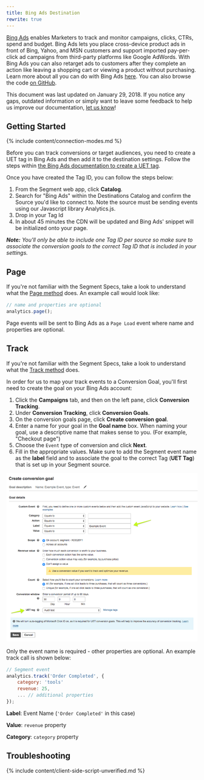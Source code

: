```yaml
---
title: Bing Ads Destination
rewrite: true
---
```


 [Bing Ads](https://bingads.microsoft.com) enables Marketers to track and monitor campaigns, clicks, CTRs, spend and budget. Bing Ads lets you place cross-device product ads in front of Bing, Yahoo, and MSN customers and support imported pay-per-click ad campaigns from third-party platforms like Google AdWords. With Bing Ads you can also retarget ads to customers after they complete an action like leaving a shopping cart or viewing a product without purchasing. Learn more about all you can do with Bing Ads [here](https://advertise.bingads.microsoft.com/en-us/resources/training/what-is-bing-ads). You can also browse the code [on GitHub](https://github.com/segment-integrations/analytics.js-integration-bing-ads).

This document was last updated on January 29, 2018. If you notice any gaps, outdated information or simply want to leave some feedback to help us improve our documentation, [let us know](https://segment.com/help/contact)!

## Getting Started

{% include content/connection-modes.md %}

Before you can track conversions or target audiences, you need to create a UET tag in Bing Ads and then add it to the destination settings. Follow the steps within [the Bing Ads documentation to create a UET tag](https://advertise.bingads.microsoft.com/en-us/resources/training/universal-event-tracking).

Once you have created the Tag ID, you can follow the steps below:

1. From the Segment web app, click **Catalog**.
2. Search for "Bing Ads" within the Destinations Catalog and confirm the Source you'd like to connect to. Note the source must be sending events using our Javascript library Analytics.js.
3. Drop in your Tag Id
4. In about 45 minutes the CDN will be updated and Bing Ads' snippet will be initialized onto your page.

_**Note:** You'll only be able to include one Tag ID per source so make sure to associate the conversion goals to the correct Tag ID that is included in your settings._

## Page

If you're not familiar with the Segment Specs, take a look to understand what the [Page method](https://segment.com/docs/connections/spec/page/) does. An example call would look like:

```javascript
// name and properties are optional
analytics.page();
```

Page events will be sent to Bing Ads as a `Page Load` event where name and properties are optional.

## Track

If you're not familiar with the Segment Specs, take a look to understand what the [Track method](https://segment.com/docs/connections/spec/track/) does.

In order for us to map your track events to a Conversion Goal, you'll first need to create the goal on your Bing Ads account:

1. Click the **Campaigns** tab, and then on the left pane, click **Conversion Tracking**.
2. Under **Conversion Tracking**, click **Conversion Goals**.
3. On the conversion goals page, click **Create conversion goal**.
4. Enter a name for your goal in the **Goal name** box. When naming your goal, use a descriptive name that makes sense to you. (For example, "Checkout page")
5. Choose the `Event` type of conversion and click **Next**.
6. Fill in the appropriate values. Make sure to add the Segment event name as the **label** field and to associate the goal to the correct Tag (**UET Tag**) that is set up in your Segment source.


![creating a goal in Bing Ads](images/creating-a-goal-new.png)


Only the event name is required - other properties are optional. An example track call is shown below:

```javascript
// Segment event
analytics.track('Order Completed', {
    category: 'tools'
    revenue: 25,
    ... // additional properties
});
```

**Label**: Event Name (`'Order Completed'` in this case)

**Value**: `revenue` property

**Category**: `category` property


## Troubleshooting

{% include content/client-side-script-unverified.md %}
